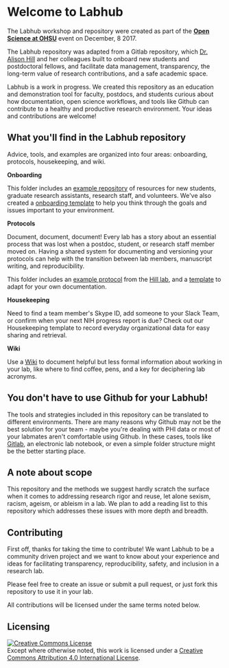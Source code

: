 # Welcome to Labhub
The Labhub workshop and repository were created as part of the [**Open Science at OHSU**](http://www.ohsu.edu/blogs/researchnews/2017/12/04/open-science-panel-the-evolving-landscape-of-scientific-communication-dec-8/) event on December, 8 2017.

The Labhub repository was adapted from a Gitlab repository, which [Dr. Alison Hill](https://alison.rbind.io/) and her colleagues built to onboard new students and postdoctoral fellows, and facilitate data management, transparency, the long-term value of research contributions, and a safe academic space.

Labhub is a work in progress.  We created this repository as an education and demonstration tool for faculty, postdocs, and students curious about how documentation, open science workflows, and tools like Github can contribute to a healthy and productive research environment.  Your ideas and contributions are welcome!

## What you'll find in the Labhub repository
Advice, tools, and examples are organized into four areas:  onboarding, protocols, housekeeping, and wiki.  

**Onboarding**

This folder includes an [example repository](https://github.com/apreshill/labhub/tree/master/01-onboarding/example) of resources for new students, graduate research assistants, research staff, and volunteers.  We've also created a [onboarding template](https://github.com/apreshill/labhub/blob/master/01-onboarding/template/onboarding.md) to help you think through the goals and issues important to your environment.

**Protocols**

Document, document, document!  Every lab has a story about an essential process that was lost when a postdoc, student, or research staff member moved on.  Having a shared system for documenting and versioning your protocols can help with the transition between lab members, manuscript writing, and reproducibility.  

This folder includes an [example protocol](https://github.com/apreshill/labhub/tree/master/02-protocols/example) from the [Hill lab](https://alison.rbind.io/), and a [template](https://github.com/apreshill/labhub/blob/master/02-protocols/template/protocol.md) to adapt for your own documentation.

**Housekeeping**

Need to find a team member's Skype ID, add someone to your Slack Team, or confirm when your next NIH progress report is due?  Check out our Housekeeping template to record everyday organizational data for easy sharing and retrieval.

**Wiki**

Use a [Wiki](https://github.com/apreshill/labhub/wiki) to document helpful but less formal information about working in your lab, like where to find coffee, pens, and a key for deciphering lab acronyms.

## You don't have to use Github for your Labhub!
The tools and strategies included in this repository can be translated to different environments.  There are many reasons why Github may not be the best solution for your team - maybe you're dealing with PHI data or most of your labmates aren't comfortable using Github.  In these cases, tools like [Gitlab](https://about.gitlab.com/), an electronic lab notebook, or even a simple folder structure might be the better starting place.

## A note about scope
This repository and the methods we suggest hardly scratch the surface when it comes to addressing research rigor and reuse, let alone sexism, racism, ageism, or ableism in a lab.  We plan to add a reading list to this repository which addresses these issues with more depth and breadth. 

## Contributing
First off, thanks for taking the time to contribute!  We want Labhub to be a community driven project and we want to know about your experience and ideas for facilitating transparency, reproducibility, safety, and inclusion in a research lab.

Please feel free to create an issue or submit a pull request, or just fork this repository to use it in your lab.

All contributions will be licensed under the same terms noted below.

## Licensing  
<a rel="license" href="http://creativecommons.org/licenses/by/4.0/"><img alt="Creative Commons License" style="border-width:0" src="https://i.creativecommons.org/l/by/4.0/80x15.png" /></a><br />Except where otherwise noted, this work is licensed under a <a rel="license" href="http://creativecommons.org/licenses/by/4.0/">Creative Commons Attribution 4.0 International License</a>.
